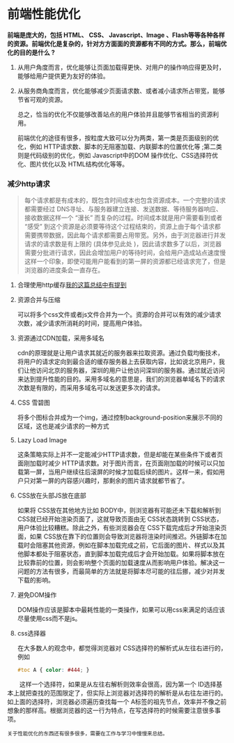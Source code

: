 # 前端性能优化

**前端是庞大的，包括 HTML、 CSS、 Javascript、Image 、Flash等等各种各样的资源。前端优化是复杂的，针对方方面面的资源都有不同的方式。那么，前端优化的目的是什么 ?**

1. 从用户角度而言，优化能够让页面加载得更快、对用户的操作响应得更及时，能够给用户提供更为友好的体验。
2. 从服务商角度而言，优化能够减少页面请求数、或者减小请求所占带宽，能够节省可观的资源。

    总之，恰当的优化不仅能够改善站点的用户体验并且能够节省相当的资源利用。

    前端优化的途径有很多，按粒度大致可以分为两类，第一类是页面级别的优化，例如 HTTP请求数、脚本的无阻塞加载、内联脚本的位置优化等 ;第二类则是代码级别的优化，例如 Javascript中的DOM 操作优化、CSS选择符优化、图片优化以及 HTML结构优化等等。

### 减少http请求

> 每个请求都是有成本的，既包含时间成本也包含资源成本。一个完整的请求都需要经过 DNS寻址、与服务器建立连接、发送数据、等待服务器响应、接收数据这样一个 “漫长” 而复杂的过程。时间成本就是用户需要看到或者 “感受” 到这个资源是必须要等待这个过程结束的，资源上由于每个请求都需要携带数据，因此每个请求都需要占用带宽。另外，由于浏览器进行并发请求的请求数是有上限的 (具体参见此处 )，因此请求数多了以后，浏览器需要分批进行请求，因此会增加用户的等待时间，会给用户造成站点速度慢这样一个印象，即使可能用户能看到的第一屏的资源都已经请求完了，但是浏览器的进度条会一直存在。

1. 合理使用http缓存[我的这篇总结中有提到](https://zhanglujs.github.io/blog/dist/index.html#/cache)
2. 资源合并与压缩

    可以将多个css文件或者js文件合并为一个。资源的合并可以有效的减少请求次数，减少请求所消耗的时间，提高用户体验。
3. 资源通过CDN加载，采用多域名

    cdn的原理就是让用户请求其就近的服务器来拉取资源。通过负载均衡技术，将用户的请求定向到最合适的缓存服务器上去获取内容，比如说北京用户，我们让他访问北京的服务器，深圳的用户让他访问深圳的服务器。通过就近访问来达到提升性能的目的。采用多域名的意思是，我们的浏览器单域名下的请求次数是有限的，而采用多域名可以发送更多次的请求。

4. CSS 雪碧图

    将多个图标合并成为一个img，通过控制background-position来展示不同的区域，这也是减少请求的一种方式
5. Lazy Load Image

    这条策略实际上并不一定能减少HTTP请求数，但是却能在某些条件下或者页面刚加载时减少 HTTP请求数。对于图片而言，在页面刚加载的时候可以只加载第一屏，当用户继续往后滚屏的时候才加载后续的图片。这样一来，假如用户只对第一屏的内容感兴趣时，那剩余的图片请求就都节省了。
6. CSS放在头部JS放在底部

    如果将 CSS放在其他地方比如 BODY中，则浏览器有可能还未下载和解析到 CSS就已经开始渲染页面了，这就导致页面由无 CSS状态跳转到 CSS状态，用户体验比较糟糕。除此之外，有些浏览器会在 CSS下载完成后才开始渲染页面，如果 CSS放在靠下的位置则会导致浏览器将渲染时间推迟。外链脚本在加载时会阻塞其他资源，例如在脚本加载完成之前，它后面的图片、样式以及其他脚本都处于阻塞状态，直到脚本加载完成后才会开始加载。如果将脚本放在比较靠前的位置，则会影响整个页面的加载速度从而影响用户体验。解决这一问题的方法有很多，而最简单的方法就是将脚本尽可能的往后挪，减少对并发下载的影响。
7. 避免DOM操作

    DOM操作应该是脚本中最耗性能的一类操作，如果可以用css来满足的话应该尽量使用css而不是js。
8. css选择器

    在大多数人的观念中，都觉得浏览器对 CSS选择符的解析式从左往右进行的，例如
    ```css
    #toc A { color: #444; }
    ```
　　这样一个选择符，如果是从左往右解析则效率会很高，因为第一个 ID选择基本上就把查找的范围限定了，但实际上浏览器对选择符的解析是从右往左进行的。如上面的选择符，浏览器必须遍历查找每一个 A标签的祖先节点，效率并不像之前想象的那样高。根据浏览器的这一行为特点，在写选择符的时候需要注意很多事项。

`关于性能优化的东西还有很多很多，需要在工作与学习中慢慢来总结。`
